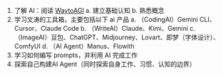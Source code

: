 1. 了解 AI：阅读 [WaytoAGI](https://articles.waytoagi.com/docs/OgYDwkbzqi7LwjkqRI9cRWxvnTd) 
		a. 建立基础认知
		b. 熟悉概念
2. 学习文涛的工具箱，主要包括以下 ai 产品
		a. （CodingAI）Gemini CLI、Cursor、Claude Code
		b. （WriteAI）Claude、Kimi、Gemini
		c. （ImageAI）豆包、ChatGPT、Midjourney、Lovart、即梦（字体设计）、ComfyUI
		d. （AI Agent）Manus、Flowith
3. 学习如何编写 prompts，并利用 AI 完成工作
4. 探索自己构建AI Agent（同时探索自身工作、习惯、认知的边界）
